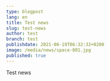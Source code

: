 ```yaml
---
type: blogpost
lang: en
title: Test news
slug: test-news
author: test
branch: test
publishdate: 2021-06-19T06:32:32+0200
image: /media/news/space-001.jpg
published: true
---
```

Test news